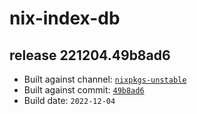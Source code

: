 # nix-index-db
## release 221204.49b8ad6
- Built against channel: [`nixpkgs-unstable`](https://github.com/nixos/nixpkgs/tree/nixpkgs-unstable)
- Built against commit: [`49b8ad6`](https://github.com/NixOS/nixpkgs/commit/49b8ad618e64d9fe9ab686817bfebe047860dcae)
- Build date: `2022-12-04`
